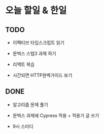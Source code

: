 # 오늘 할일 & 한일

## TODO

- 이펙티브 타입스크립트 읽기

- 문벅스 스텝3 과제 하기

- 리액트 복습

- 시간되면 HTTP완벽가이드 보기

## DONE

- 알고리즘 문제 풀기

- 문벅스 과제에 Cypress 적용 + 적용기 글 쓰기

- 9시 스터디
